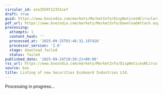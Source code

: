 ```yaml
---
circular_id: a1e3559f12331ce7
draft: true
guid: https://www.bseindia.com/markets/MarketInfo/DispNoticesNCirculars.aspx?Noticeid={5A84AB8C-AC11-4E55-B78B-5DE4393F5FEF}&noticeno=20250924-15&dt=09/24/2025&icount=15&totcount=75&flag=0
pdf_url: https://www.bseindia.com/markets/MarketInfo/DownloadAttach.aspx?id=20250924-15&attachedId=
processing:
  attempts: 1
  content_hash: ''
  processed_at: '2025-09-25T01:46:32.197426'
  processor_version: '2.0'
  stage: download_failed
  status: failed
published_date: '2025-09-24T10:50:21+00:00'
rss_url: https://www.bseindia.com/markets/MarketInfo/DispNoticesNCirculars.aspx?Noticeid={5A84AB8C-AC11-4E55-B78B-5DE4393F5FEF}&noticeno=20250924-15&dt=09/24/2025&icount=15&totcount=75&flag=0
source: bse
title: Listing of new Securities Ecoboard Industries Ltd.
---
```


Processing in progress...